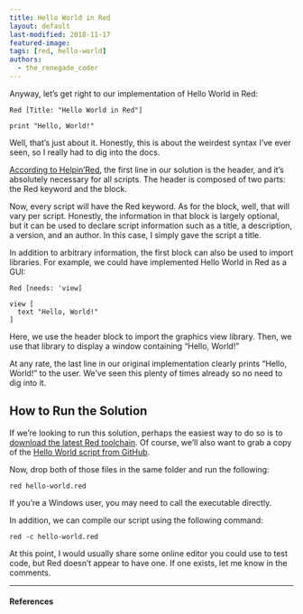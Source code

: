 ```yaml
---
title: Hello World in Red
layout: default
last-modified: 2018-11-17
featured-image:
tags: [red, hello-world]
authors:
  - the_renegade_coder
---
```

Anyway, let’s get right to our implementation of Hello World in Red:

```
Red [Title: "Hello World in Red"]

print "Hello, World!"
```
Well, that’s just about it. Honestly, this is about the weirdest syntax I’ve ever seen, so I really had to dig into the docs.

[According to Helpin’Red][1], the first line in our solution is the header, and it’s absolutely necessary for all scripts. The header is composed of two parts: the Red keyword and the block.

Now, every script will have the Red keyword. As for the block, well, that will vary per script. Honestly, the information in that block is largely optional, but it can be used to declare script information such as a title, a description, a version, and an author. In this case, I simply gave the script a title.

In addition to arbitrary information, the first block can also be used to import libraries. For example, we could have implemented Hello World in Red as a GUI:

```
Red [needs: 'view]

view [
  text "Hello, World!"
]
```

Here, we use the header block to import the graphics view library. Then, we use that library to display a window containing “Hello, World!”

At any rate, the last line in our original implementation clearly prints “Hello, World!” to the user. We’ve seen this plenty of times already so no need to dig into it.

## How to Run the Solution
If we’re looking to run this solution, perhaps the easiest way to do so is to [download the latest Red toolchain][2]. Of course, we’ll also want to grab a copy of the [Hello World script from GitHub][3].

Now, drop both of those files in the same folder and run the following:
```
red hello-world.red
```

If you’re a Windows user, you may need to call the executable directly.

In addition, we can compile our script using the following command:
```
red -c hello-world.red
```
At this point, I would usually share some online editor you could use to test code, but Red doesn’t appear to have one. If one exists, let me know in the comments.

---

#### References

[^1]: J. Grifski, “Hello World in Red,” The Renegade Coder, 24-April-2018. [Online]. Available: <https://therenegadecoder.com/code/hello-world-in-red/>. [Accessed: 17-Nov-2018].


[1]: http://helpin.red/
[2]: https://www.red-lang.org/p/download.html
[3]: https://github.com/jrg94/sample-programs/blob/master/archive/r/red/hello-world.red
